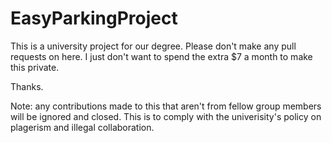 # EasyParkingProject


This is a university project for our degree. Please don't make any pull requests on here. I just don't want to spend the extra $7 a month to make this private.

Thanks.

Note: any contributions made to this that aren't from fellow group members will be ignored and closed. This is to comply with the univerisity's policy on plagerism and illegal collaboration.
